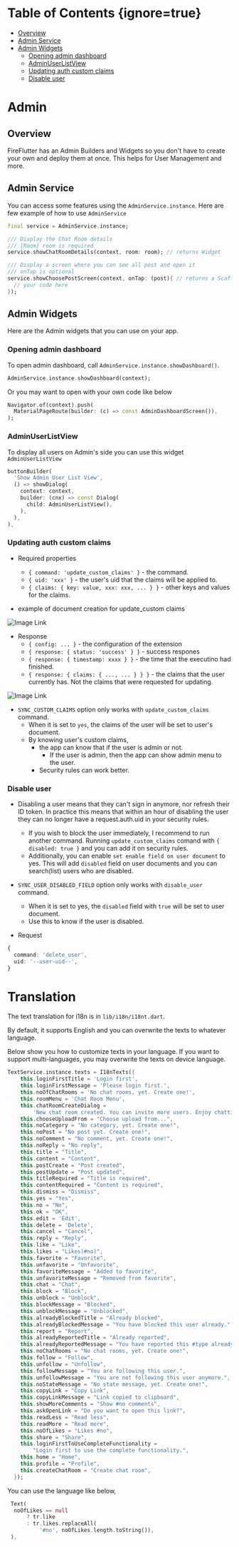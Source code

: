 # Table of Contents {ignore=true}


<!-- @import "[TOC]" {cmd="toc" depthFrom=2 depthTo=6 orderedList=false} -->
<!-- code_chunk_output -->
<!-- [toc] -->
- [Overview](#overview)
- [Admin Service](#admin-service)
- [Admin Widgets](#admin-widgets)
  - [Opening admin dashboard](#opening-admin-dashboard)
  - [AdminUserListView](#adminuserlistview)
  - [Updating auth custom claims](#updating-auth-custom-claims)
  - [Disable user](#disable-user)

<!-- /code_chunk_output -->

# Admin 

## Overview

FireFlutter has an Admin Builders and Widgets so you don't have to create your own and deploy them at once. This helps for User Management and more.

## Admin Service

You can access some features using the `AdminService.instance`. Here are few example of how to use `AdminService`

```dart
final service = AdminService.instance;

/// Display the Chat Room details
/// [Room] room is required
service.showChatRoomDetails(context, room: room); // returns Widget

/// Display a screen where you can see all post and open it
/// onTap is optional
service.showChoosePostScreen(context, onTap: (post){ // returns a Scaffold widget
  // your code here
});
```

## Admin Widgets
Here are the Admin widgets that you can use on your app.

### Opening admin dashboard

To open admin dashboard, call `AdminService.instance.showDashboard()`.

```dart
AdminService.instance.showDashboard(context);
```

Or you may want to open with your own code like below

```dart
Navigator.of(context).push(
  MaterialPageRoute(builder: (c) => const AdminDashboardScreen()),
);
```

### AdminUserListView
To display all users on Admin's side you can use this widget `AdminUserListView`

```dart
buttonBuilder(
  'Show Admin User List View',
  () => showDialog(
    context: context,
    builder: (cnx) => const Dialog(
      child: AdminUserListView(),
    ),
  ),
),
```
<!-- TODO: Ask Sir Song if this is outdated -->
### Updating auth custom claims

- Required properties

  - `{ command: 'update_custom_claims' }` - the command.
  - `{ uid: 'xxx' }` - the user's uid that the claims will be applied to.
  - `{ claims: { key: value, xxx: xxx, ... } }` - other keys and values for the claims.

- example of document creation for update_custom claims

![Image Link](https://github.com/thruthesky/easy-extension/blob/main/docs/command-update_custom_claims_input.jpg?raw=true "This is image title")

- Response
  - `{ config: ... }` - the configuration of the extension
  - `{ response: { status: 'success' } }` - success respones
  - `{ response: { timestamp: xxxx } }` - the time that the executino had finished.
  - `{ response: { claims: { ..., ... } } }` - the claims that the user currently has. Not the claims that were requested for updating.

![Image Link](https://github.com/thruthesky/easy-extension/blob/main/docs/command-update_custom_claims_output.jpg?raw=true "This is image title")

- `SYNC_CUSTOM_CLAIMS` option only works with `update_custom_claims` command.
  - When it is set to `yes`, the claims of the user will be set to user's document.
  - By knowing user's custom claims,
    - the app can know that if the user is admin or not.
      - If the user is admin, then the app can show admin menu to the user.
    - Security rules can work better.

### Disable user

- Disabling a user means that they can't sign in anymore, nor refresh their ID token. In practice this means that within an hour of disabling the user they can no longer have a request.auth.uid in your security rules.

  - If you wish to block the user immediately, I recommend to run another command. Running `update_custom_claims` comand with `{ disabled: true }` and you can add it on security rules.
  - Additionally, you can enable `set enable field on user document` to yes. This will add `disabled` field on user documents and you can search(list) users who are disabled.

- `SYNC_USER_DISABLED_FIELD` option only works with `disable_user` command.

  - When it is set to yes, the `disabled` field with `true` will be set to user document.
  - Use this to know if the user is disabled.

- Request

```ts
{
  command: 'delete_user',
  uid: '--user-uid--',
}
```

<!-- - Warning! Once a user changes his displayName and photoUrl, `EasyChat.instance.updateUser()` must be called to update user information in easychat. -->

# Translation

The text translation for i18n is in `lib/i18n/i18nt.dart`.

By default, it supports English and you can overwrite the texts to whatever language.

Below show you how to customize texts in your language. If you want to support multi-languages, you may overwrite the texts on device language.

```dart
TextService.instance.texts = I18nTexts({
    this.loginFirstTitle = 'Login first',
    this.loginFirstMessage = 'Please login first.',
    this.noOfChatRooms = 'No chat rooms, yet. Create one!',
    this.roomMenu = 'Chat Room Menu',
    this.chatRoomCreateDialog =
        'New chat room created. You can invite more users. Enjoy chatting!',
    this.chooseUploadFrom = "Choose upload from...",
    this.noCategory = "No category, yet. Create one!",
    this.noPost = "No post yet. Create one!",
    this.noComment = "No comment, yet. Create one!",
    this.noReply = "No reply",
    this.title = "Title",
    this.content = "Content",
    this.postCreate = "Post created",
    this.postUpdate = "Post updated",
    this.titleRequired = "Title is required",
    this.contentRequired = "Content is required",
    this.dismiss = "Dismiss",
    this.yes = "Yes",
    this.no = "No",
    this.ok = "OK",
    this.edit = 'Edit',
    this.delete = 'Delete',
    this.cancel = "Cancel",
    this.reply = "Reply",
    this.like = "Like",
    this.likes = "Likes(#no)",
    this.favorite = "Favorite",
    this.unfavorite = "Unfavorite",
    this.favoriteMessage = "Added to favorite",
    this.unfavoriteMessage = "Removed from favorite",
    this.chat = "Chat",
    this.block = "Block",
    this.unblock = "Unblock",
    this.blockMessage = "Blocked",
    this.unblockMessage = "Unblocked",
    this.alreadyBlockedTitle = "Already blocked",
    this.alreadyBlockedMessage = "You have blocked this user already.",
    this.report = "Report",
    this.alreadyReportedTitle = "Already reported",
    this.alreadyReportedMessage = "You have reported this #type already.",
    this.noChatRooms = "No chat rooms, yet. Create one!",
    this.follow = "Follow",
    this.unfollow = "Unfollow",
    this.followMessage = "You are following this user.",
    this.unfollowMessage = "You are not following this user anymore.",
    this.noStateMessage = "No state message, yet. Create one!",
    this.copyLink = "Copy Link",
    this.copyLinkMessage = "Link copied to clipboard",
    this.showMoreComments = "Show #no comments",
    this.askOpenLink = "Do you want to open this link?",
    this.readLess = "Read less",
    this.readMore = "Read more",
    this.noOfLikes = "Likes #no",
    this.share = "Share",
    this.loginFirstToUseCompleteFunctionality =
        "Login first to use the complete functionality.",
    this.home = "Home",
    this.profile = "Profile",
    this.createChatRoom = "Create chat room",
  });
```

You can use the language like below,

```dart
 Text(
  noOfLikes == null
      ? tr.like
      : tr.likes.replaceAll(
          '#no', noOfLikes.length.toString()),
 ),
```